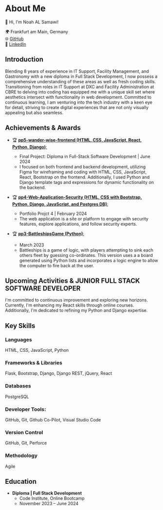 # About Me

👋 Hi, I'm Noah AL Samawi!

🌍 Frankfurt am Main, Germany <br>
🌐 [GitHub](https://github.com/Noah-Samawi) <br>
🔗 [LinkedIn](https://linkedin.com/in/noah-al-samawi-058583197) <br>

## Introduction

Blending 8 years of experience in IT Support, Facility Management, and Gastronomy with a new diploma in Full Stack Development, I now possess a comprehensive understanding of these areas as well as fresh coding skills. Transitioning from roles in IT Support at DXC and Facility Administration at CBRE to delving into coding has equipped me with a unique skill set where aesthetics intersect with functionality in web development. Committed to continuous learning, I am venturing into the tech industry with a keen eye for detail, striving to create digital experiences that are not only visually appealing but also seamless.

## Achievements & Awards

- 🏆 [**pp5-wander-wise-frontend (HTML, CSS, JavaScript, React, Python, Django)**:](https://pp5-wander-wise-frontend-63919ac97d38.herokuapp.com/)
  - Final Project: Diploma in Full-Stack Software Development | June 2024
  - I focused on both frontend and backend development, utilizing Figma for wireframing and coding with HTML, CSS, JavaScript, React, Bootstrap on the frontend. Additionally, I used Python and Django template tags and expressions for dynamic functionality on the backend.

- 🏆 [**pp4-Web-Application-Security (HTML, CSS with Bootstrap, Python, Django, JavaScript, and Postgres DB)**:](https://pp4-web-application-security-aaef0fe6b0f0.herokuapp.com/)
  - Portfolio Projct 4 | February 2024
  - The web application is a site or platform to engage with security features, explore applications, and follow security experts.

- 🏆 [**pp3-BattleshipsGame (Python)**:](https://retro-mashup-mayhem.netlify.app/)
  - March 2023
  - Battleships is a game of logic, with players attempting to sink each others fleet by guessing co-ordinates. This version uses a a board generated using Python lists and incorporates a logic engine to allow the computer to fire back at the user.

## Upcoming Activities & JUNIOR FULL STACK SOFTWARE DEVELOPER


I'm committed to continuous improvement and exploring new horizons. Currently, I'm enhancing my React skills through online courses. Additionally, I'm dedicated to refining my Python and Django expertise.

## Key Skills

### Languages
HTML, CSS, JavaScript, Python

### Frameworks & Libraries
Flask, Bootstrap, Django, Django REST, jQuery, React

### Databases
PostgreSQL

### Developer Tools:
GitHub, Git, Github Co-Pilot, Visual Studio Code

### Version Control
GitHub, Git, Perforce

### Methodology
Agile

## Education

- **Diploma | Full Stack Development**
  - Code Institute, Online Bootcamp
  - November 2023 – June 2024
    
